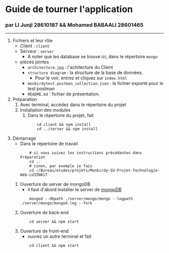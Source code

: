 # Guide de tourner l'application
### par LI Junji 28610187 && Mohamed BABAALI 28601465

********

1. Fichiers et leur rôle
    * Client : `client`
    * Serveur : `server` 
        * À noter que les database se trouve ici, dans le répertoire `mongo`
    * pièces jointes
        * `architecture.jpg` : l'achitecture du Client
        * `structure diagram` : la structure de la base de données.
            * Pour le voir, entrez et cliquez sur `index.html`
        * `monbirdytest.postman_collection.json` : le fichier exporté pour le test postman
        * `README.md` : fichier de présentation.
1. Préparation
    1. Avec terminal, accédez dans le répertoire du projet
    1. Installation des modules
        1. Dans le répertoire du projet, fait
            ```shell
                cd client && npm install
                cd ../server && npm install
            ```
1. Démarrage
    * Dans le répertoire de travail
        ```shell
            # si vous suivez les instructions précédantes dans Préparation
            cd ..
            # sinon, par exemple je fais
            cd ~/Bureau/etudes/projets/Monbirdy-SU-Projet-Technologie-Web-LU3IN017
        ```
    1. Ouverture de server de mongoDB
        * il faut d'abord installer le server de [mongoDB](https://www.mongodb.com/docs/manual/installation/)
        ```shell
            mongod --dbpath ./server/mongo/mongo --logpath ./server/mongo/mongod.log --fork
        ```
    1. Ouverture de back-end
        ```shell
            cd server && npm start
        ```
    1. Ouverture de front-end
        * ouvrez un autre terminal et fait
        ```shell
            cd client && npm start
        ```
